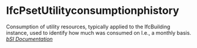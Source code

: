IfcPsetUtilityconsumptionphistory
=================================
Consumption of utility resources, typically applied to the IfcBuilding
instance, used to identify how much was consumed on I.e., a monthly basis.  
[ _bSI
Documentation_](https://standards.buildingsmart.org/IFC/DEV/IFC4_2/FINAL/HTML/schema/ifcsharedbldgserviceelements/pset/pset_utilityconsumptionphistory.htm)


